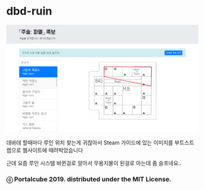 # dbd-ruin

![screenshot.png](screenshot.png)

데바데 할때마다 루인 위치 찾는게 귀찮아서 Steam 가이드에 있는 이미지를 부트스트랩으로 웹사이트에 때려박았습니다

근데 요즘 루인 시스템 바뀐걸로 알아서 무용지물이 된걸로 아는데 좀 슬프네요..

### ⓒ Portalcube 2019. distributed under the MIT License.
